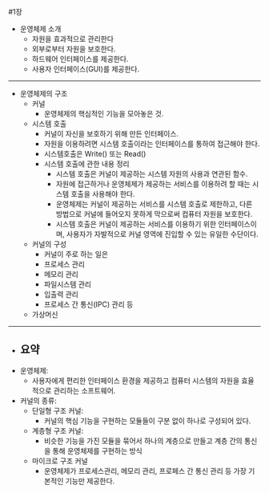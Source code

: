 #1장
- 운영체제 소개
  - 자원을 효과적으로 관리한다
  - 외부로부터 자원을 보호한다.
  - 하드웨어 인터페이스를 제공한다.
  - 사용자 인터페이스(GUI)를 제공한다.
---
  - 운영체제의 구조
    - 커널
      - 운영체제의 핵심적인 기능을 모아놓은 것.
    - 시스템 호출
      - 커널이 자신을 보호하기 위해 만든 인터페이스.
      - 자원을 이용하려면 시스템 호출이라는 인터페이스를 통하여 접근해야 한다.
      - 시스템호출은 Write() 또는 Read()
      - 시스템 호출에 관한 내용 정리
        - 시스템 호출은 커널이 제공하는 시스템 자원의 사용과 연관된 함수.
        - 자원에 접근하거나 운영체제가 제공하는 서비스를 이용하려 할 때는 시스템 호출을 사용해야 한다.
        - 운영체제는 커널이 제공하는 서비스를 시스템 호출로 제한하고, 다른 방법으로 커널에 들어오지 못하게 막으로써 컵퓨터 자원을 보호한다.
        - 시스템 호출은 커널이 제공하는 서비스를 이용하기 위한 인터페이스이며, 사용자가 자발적으로 커널 영역에 진입할 수 있는 유일한 수단이다.
    - 커널의 구성
      - 커널이 주로 하는 일은
      - 프로세스 관리
      - 메모리 관리
      - 파일시스템 관리
      - 입출력 관리
      - 프로세스 간 통신(IPC) 관리 등
    - 가상머신
  
---
- 요약
  - 
- 운영체제:
  - 사용자에게 편리한 인터페이스 환경을 제공하고 컴퓨터 시스템의 자원을 효율적으로 관리하는 소프트웨어.
- 커널의 종류:
  - 단일형 구조 커널: 
    - 커널의 핵심 기능을 구현하는 모듈들이 구분 없이 하나로 구성되어 있다.
  - 계층형 구조 커널: 
    - 비슷한 기능을 가진 모듈을 묶어서 하나의 계층으로 만들고 계층 간의 통신을 통해 운영체제를 구현하는 방식
  - 마이크로 구조 커널
    - 운영체제가 프로세스관리, 메모리 관리, 프로페스 간 통신 관리 등 가장 기본적인 기능만 제공한다.
  
